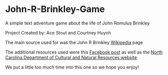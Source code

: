 # John-R-Brinkley-Game
A simple text adventure game about the life of John Romulus Brinkley

Project Created by: Ace Stout and Courtney Huynh

The main source used for was the John R Brinkley [Wikipedia](https://en.wikipedia.org/wiki/John_R._Brinkley) page

The additional resources used were this [Facebook post](https://www.facebook.com/flatrivermusic/posts/in-the-1930s-john-rbrinkley-sold-autographed-pictures-of-jesus-from-his-border-b/1158685797848704/) 
as well as the [North Carolina Department of Cultural and Natural Resources website](https://www.dncr.nc.gov/blog/2024/01/23/john-r-brinkley-1885-1942-q-52)



We put a little too much time into this one so we hope you enjoy!

